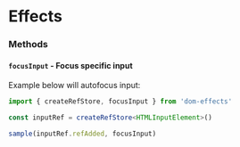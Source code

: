 # Effects

### Methods
#### `focusInput` - Focus specific input

Example below will autofocus input:
```ts
import { createRefStore, focusInput } from 'dom-effects'

const inputRef = createRefStore<HTMLInputElement>()

sample(inputRef.refAdded, focusInput)
```
